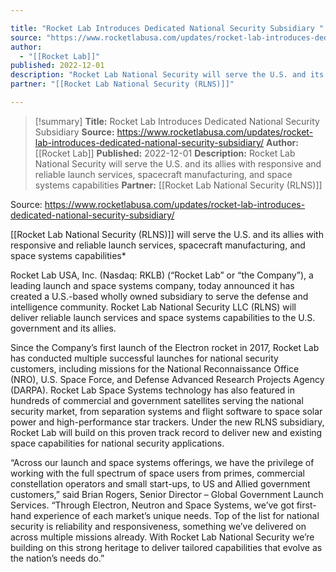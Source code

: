 ```yaml
---

title: "Rocket Lab Introduces Dedicated National Security Subsidiary "
source: "https://www.rocketlabusa.com/updates/rocket-lab-introduces-dedicated-national-security-subsidiary/"
author:
  - "[[Rocket Lab]]"
published: 2022-12-01
description: "Rocket Lab National Security will serve the U.S. and its allies with responsive and reliable launch services, spacecraft manufacturing, and space systems capabilities"
partner: "[[Rocket Lab National Security (RLNS)]]"

---
```

>[!summary]
**Title:** Rocket Lab Introduces Dedicated National Security Subsidiary 
**Source:** https://www.rocketlabusa.com/updates/rocket-lab-introduces-dedicated-national-security-subsidiary/
**Author:** [[Rocket Lab]]
**Published:** 2022-12-01
**Description:** Rocket Lab National Security will serve the U.S. and its allies with responsive and reliable launch services, spacecraft manufacturing, and space systems capabilities
**Partner:** [[Rocket Lab National Security (RLNS)]]

Source: https://www.rocketlabusa.com/updates/rocket-lab-introduces-dedicated-national-security-subsidiary/

[[Rocket Lab National Security (RLNS)]] will serve the U.S. and its allies with responsive and reliable launch services, spacecraft manufacturing, and space systems capabilities*

Rocket Lab USA, Inc. (Nasdaq: RKLB) (“Rocket Lab” or “the Company”), a leading launch and space systems company, today announced it has created a U.S.-based wholly owned subsidiary to serve the defense and intelligence community. Rocket Lab National Security LLC (RLNS) will deliver reliable launch services and space systems capabilities to the U.S. government and its allies.

Since the Company’s first launch of the Electron rocket in 2017, Rocket Lab has conducted multiple successful launches for national security customers, including missions for the National Reconnaissance Office (NRO), U.S. Space Force, and Defense Advanced Research Projects Agency (DARPA). Rocket Lab Space Systems technology has also featured in hundreds of commercial and government satellites serving the national security market, from separation systems and flight software to space solar power and high-performance star trackers. Under the new RLNS subsidiary, Rocket Lab will build on this proven track record to deliver new and existing space capabilities for national security applications.

“Across our launch and space systems offerings, we have the privilege of working with the full spectrum of space users from primes, commercial constellation operators and small start-ups, to US and Allied government customers,” said Brian Rogers, Senior Director – Global Government Launch Services. “Through Electron, Neutron and Space Systems, we’ve got first-hand experience of each market’s unique needs. Top of the list for national security is reliability and responsiveness, something we’ve delivered on across multiple missions already. With Rocket Lab National Security we’re building on this strong heritage to deliver tailored capabilities that evolve as the nation’s needs do.”